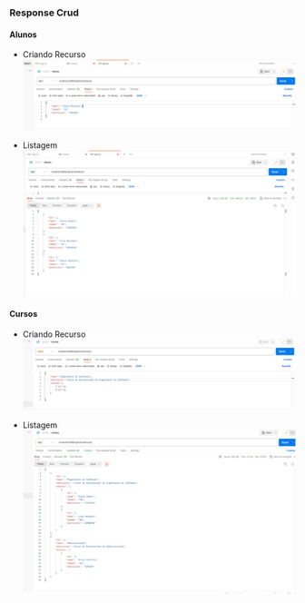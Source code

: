 ### Response Crud

#### Alunos
* Criando Recurso
![img_1.png](img_1.png)

* Listagem
![img.png](img.png)

#### Cursos
* Criando Recurso
![img_2.png](img_2.png)

* Listagem
![img_4.png](img_4.png) 


